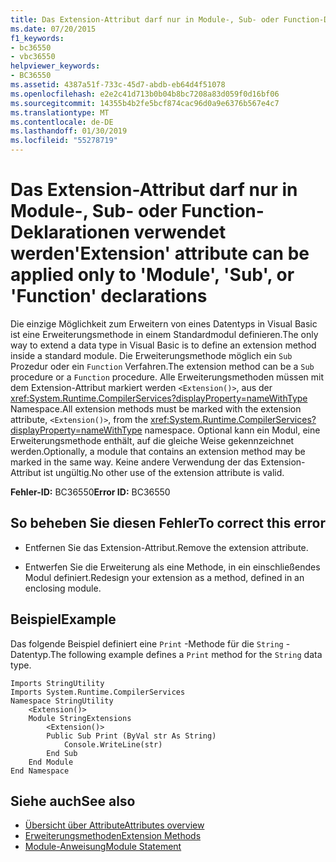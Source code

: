 ```yaml
---
title: Das Extension-Attribut darf nur in Module-, Sub- oder Function-Deklarationen verwendet werden
ms.date: 07/20/2015
f1_keywords:
- bc36550
- vbc36550
helpviewer_keywords:
- BC36550
ms.assetid: 4387a51f-733c-45d7-abdb-eb64d4f51078
ms.openlocfilehash: e2e2c41d713b0b04b8bc7208a83d059f0d16bf06
ms.sourcegitcommit: 14355b4b2fe5bcf874cac96d0a9e6376b567e4c7
ms.translationtype: MT
ms.contentlocale: de-DE
ms.lasthandoff: 01/30/2019
ms.locfileid: "55278719"
---
```

# <a name="extension-attribute-can-be-applied-only-to-module-sub-or-function-declarations"></a><span data-ttu-id="efc2a-102">Das Extension-Attribut darf nur in Module-, Sub- oder Function-Deklarationen verwendet werden</span><span class="sxs-lookup"><span data-stu-id="efc2a-102">'Extension' attribute can be applied only to 'Module', 'Sub', or 'Function' declarations</span></span>
<span data-ttu-id="efc2a-103">Die einzige Möglichkeit zum Erweitern von eines Datentyps in Visual Basic ist eine Erweiterungsmethode in einem Standardmodul definieren.</span><span class="sxs-lookup"><span data-stu-id="efc2a-103">The only way to extend a data type in Visual Basic is to define an extension method inside a standard module.</span></span> <span data-ttu-id="efc2a-104">Die Erweiterungsmethode möglich ein `Sub` Prozedur oder ein `Function` Verfahren.</span><span class="sxs-lookup"><span data-stu-id="efc2a-104">The extension method can be a `Sub` procedure or a `Function` procedure.</span></span> <span data-ttu-id="efc2a-105">Alle Erweiterungsmethoden müssen mit dem Extension-Attribut markiert werden `<Extension()>`, aus der <xref:System.Runtime.CompilerServices?displayProperty=nameWithType> Namespace.</span><span class="sxs-lookup"><span data-stu-id="efc2a-105">All extension methods must be marked with the extension attribute, `<Extension()>`, from the <xref:System.Runtime.CompilerServices?displayProperty=nameWithType> namespace.</span></span> <span data-ttu-id="efc2a-106">Optional kann ein Modul, eine Erweiterungsmethode enthält, auf die gleiche Weise gekennzeichnet werden.</span><span class="sxs-lookup"><span data-stu-id="efc2a-106">Optionally, a module that contains an extension method may be marked in the same way.</span></span> <span data-ttu-id="efc2a-107">Keine andere Verwendung der das Extension-Attribut ist ungültig.</span><span class="sxs-lookup"><span data-stu-id="efc2a-107">No other use of the extension attribute is valid.</span></span>  
  
 <span data-ttu-id="efc2a-108">**Fehler-ID:** BC36550</span><span class="sxs-lookup"><span data-stu-id="efc2a-108">**Error ID:** BC36550</span></span>  
  
## <a name="to-correct-this-error"></a><span data-ttu-id="efc2a-109">So beheben Sie diesen Fehler</span><span class="sxs-lookup"><span data-stu-id="efc2a-109">To correct this error</span></span>  
  
-   <span data-ttu-id="efc2a-110">Entfernen Sie das Extension-Attribut.</span><span class="sxs-lookup"><span data-stu-id="efc2a-110">Remove the extension attribute.</span></span>  
  
-   <span data-ttu-id="efc2a-111">Entwerfen Sie die Erweiterung als eine Methode, in ein einschließendes Modul definiert.</span><span class="sxs-lookup"><span data-stu-id="efc2a-111">Redesign your extension as a method, defined in an enclosing module.</span></span>  
  
## <a name="example"></a><span data-ttu-id="efc2a-112">Beispiel</span><span class="sxs-lookup"><span data-stu-id="efc2a-112">Example</span></span>  
 <span data-ttu-id="efc2a-113">Das folgende Beispiel definiert eine `Print` -Methode für die `String` -Datentyp.</span><span class="sxs-lookup"><span data-stu-id="efc2a-113">The following example defines a `Print` method for the `String` data type.</span></span>  
  
```  
Imports StringUtility  
Imports System.Runtime.CompilerServices  
Namespace StringUtility  
    <Extension()>   
    Module StringExtensions  
        <Extension()>   
        Public Sub Print (ByVal str As String)  
            Console.WriteLine(str)  
        End Sub  
    End Module  
End Namespace  
```  
  
## <a name="see-also"></a><span data-ttu-id="efc2a-114">Siehe auch</span><span class="sxs-lookup"><span data-stu-id="efc2a-114">See also</span></span>
- [<span data-ttu-id="efc2a-115">Übersicht über Attribute</span><span class="sxs-lookup"><span data-stu-id="efc2a-115">Attributes overview</span></span>](../../../visual-basic/programming-guide/concepts/attributes/index.md)
- [<span data-ttu-id="efc2a-116">Erweiterungsmethoden</span><span class="sxs-lookup"><span data-stu-id="efc2a-116">Extension Methods</span></span>](../../../visual-basic/programming-guide/language-features/procedures/extension-methods.md)
- [<span data-ttu-id="efc2a-117">Module-Anweisung</span><span class="sxs-lookup"><span data-stu-id="efc2a-117">Module Statement</span></span>](../../../visual-basic/language-reference/statements/module-statement.md)

